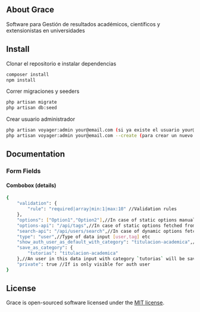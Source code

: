 
## About Grace

Software para Gestión de resultados académicos, científicos y extensionistas en universidades

## Install

Clonar el repositorio e instalar dependencias
```bash
composer install
npm install
```
Correr migraciones y seeders
```bash
php artisan migrate
php artisan db:seed
```
Crear usuario administrador
```bash
php artisan voyager:admin your@email.com (si ya existe el usuario your@email.com)
php artisan voyager:admin your@email.com --create (para crear un nuevo admin)
```
## Documentation
### Form Fields
#### Combobox (details)
```bash
{
    "validation": {
        "rule": "required|array|min:1|max:10" //Validation rules
    },
    "options": ["Option1","Option2"],//In case of static options manually
    "options-api": "/api/tags",//In case of static options fetched from api
    "search-api": "/api/users/search",//In case of dynamic options fetched from api, api has to receive a parameter `query`
    "type": "user",//Type of data input [user,tag] etc
    "show_auth_user_as_default_with_category": "titulacion-academica",//This data input in category `titulacion-academica` will show auth user as default value
    "save_as_category": {
        "tutorias": "titulacion-academica"
    },//An user in this data input with category `tutorias` will be saved as `titulacion-academica`, this is for multiuser categories
    "private": true //If is only visible for auth user
}
```
## License

Grace is open-sourced software licensed under the [MIT license](https://opensource.org/licenses/MIT).
